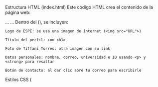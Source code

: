 Estructura HTML (index.html)
Este código HTML crea el contenido de la página web:
<!DOCTYPE html>
<html lang="es">
<head> ... </head>
<body> ... </body>
</html>
Dentro del (<body>), se incluyen:

    Logo de ESPE: se usa una imagen de internet (<img src="URL">)

    Título del perfil: con <h1>

    Foto de Tiffani Torres: otra imagen con su link

    Datos personales: nombre, correo, universidad e ID usando <p> y <strong> para resaltar

    Botón de contacto: al dar clic abre tu correo para escribirle

Estilos CSS (<style> en el <head>)

Los estilos embellecen la página:

    body: centra el contenido en el medio de la pantalla y le da fondo gris claro

    .perfil-container: cuadro blanco con sombra y bordes redondeados

    h1: título verde llamativo

    .info: área con los datos personales

    .boton: botón verde que cambia de color al pasar el mouse
    Resultado Final

    Se muestra una tarjeta (perfil) centrada con:

        El logo de ESPE

        Foto de la persona

        Nombre, correo, universidad e ID

        Botón verde para enviar correo

        
